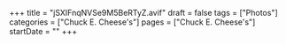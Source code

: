 +++
title = "jSXIFnqNVSe9M5BeRTyZ.avif"
draft = false
tags = ["Photos"]
categories = ["Chuck E. Cheese's"]
pages = ["Chuck E. Cheese's"]
startDate = ""
+++
